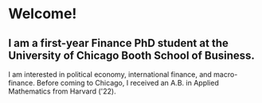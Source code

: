 
# Welcome!

## I am a first-year Finance PhD student at the University of Chicago Booth School of Business. 

I am interested in political economy, international finance, and macro-finance. Before coming to Chicago, I received an A.B. in Applied Mathematics from Harvard ('22). 

